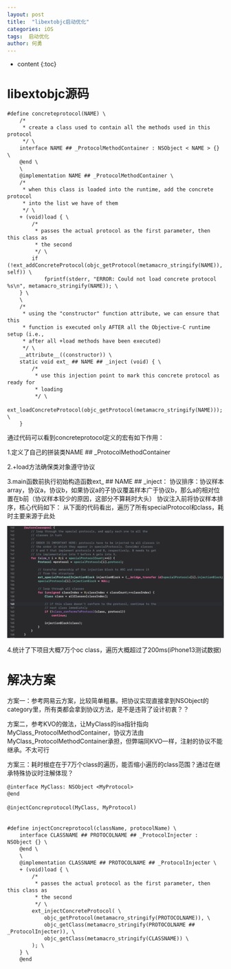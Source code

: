 ```yaml
---
layout: post
title:  "libextobjc启动优化"
categories: iOS
tags:  启动优化
author: 何勇
---
```


* content
{:toc}


# libextobjc源码

```
#define concreteprotocol(NAME) \
    /*
     * create a class used to contain all the methods used in this protocol
     */ \
    interface NAME ## _ProtocolMethodContainer : NSObject < NAME > {} \
    @end \
    \
    @implementation NAME ## _ProtocolMethodContainer \
    /*
     * when this class is loaded into the runtime, add the concrete protocol
     * into the list we have of them
     */ \
    + (void)load { \
        /*
         * passes the actual protocol as the first parameter, then this class as
         * the second
         */ \
        if (!ext_addConcreteProtocol(objc_getProtocol(metamacro_stringify(NAME)), self)) \
            fprintf(stderr, "ERROR: Could not load concrete protocol %s\n", metamacro_stringify(NAME)); \
    } \
    \
    /*
     * using the "constructor" function attribute, we can ensure that this
     * function is executed only AFTER all the Objective-C runtime setup (i.e.,
     * after all +load methods have been executed)
     */ \
    __attribute__((constructor)) \
    static void ext_ ## NAME ## _inject (void) { \
        /*
         * use this injection point to mark this concrete protocol as ready for
         * loading
         */ \
        ext_loadConcreteProtocol(objc_getProtocol(metamacro_stringify(NAME))); \
    }
```
通过代码可以看到concreteprotocol定义的宏有如下作用：

1.定义了自己的拼装类NAME ## _ProtocolMethodContainer

2.+load方法确保类对象遵守协议

3.main函数前执行初始构造函数ext_ ## NAME ## _inject：
    协议排序：协议样本array，协议a，协议b，如果协议a的子协议覆盖样本广于协议b，那么a的相对位置在b前（协议样本较少的原因，这部分不算耗时大头）
    协议注入前将协议样本排序，核心代码如下：
    从下面的代码看出，遍历了所有specialProtocol和class，耗时主要来源于此处

![markdown picture](../picture/libextobjc-1.png)
    
4.统计了下项目大概7万个oc class，遍历大概超过了200ms(iPhone13测试数据)

# 解决方案
方案一：参考网易云方案，比较简单粗暴。把协议实现直接拿到NSObject的category里，所有类都会拿到协议方法，是不是违背了设计初衷？？

方案二，参考KVO的做法，让MyClass的isa指针指向MyClass_ProtocolMethodContainer，协议方法由MyClass_ProtocolMethodContainer承担，但弊端同KVO一样，注射的协议不能继承。不太可行

方案三：耗时根症在于7万个class的遍历，能否缩小遍历的class范围？通过在继承特殊协议时注解体现？
```
@interface MyClass: NSObject <MyProtocol>
@end
 
@injectConcreprotocol(MyClass, MyProtocol)
 
 
#define injectConcreprotocol(className, protocolName) \
    interface CLASSNAME ## PROTOCOLNAME ## _ProtocolInjecter : NSObject {} \
    @end \
    \
    @implementation CLASSNAME ## PROTOCOLNAME ## _ProtocolInjecter \
    + (void)load { \
        /*
         * passes the actual protocol as the first parameter, then this class as
         * the second
         */ \
        ext_injectConcreteProtocol( \
            objc_getProtocol(metamacro_stringify(PROTOCOLNAME)), \
            objc_getClass(metamacro_stringify(PROTOCOLNAME ## _ProtocolInjecter)), \
            objc_getClass(metamacro_stringify(CLASSNAME)) \
        ); \
    } \
    @end

```




